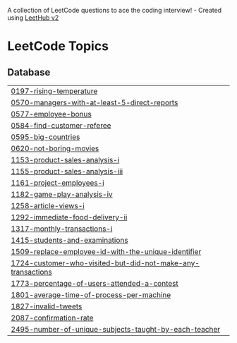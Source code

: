 A collection of LeetCode questions to ace the coding interview! - Created using [LeetHub v2](https://github.com/arunbhardwaj/LeetHub-2.0)
<!---LeetCode Topics Start-->
# LeetCode Topics
## Database
|  |
| ------- |
| [0197-rising-temperature](https://github.com/truongphuongthao1808/SQL-Leetcode-Solutions/tree/master/0197-rising-temperature) |
| [0570-managers-with-at-least-5-direct-reports](https://github.com/truongphuongthao1808/SQL-Leetcode-Solutions/tree/master/0570-managers-with-at-least-5-direct-reports) |
| [0577-employee-bonus](https://github.com/truongphuongthao1808/SQL-Leetcode-Solutions/tree/master/0577-employee-bonus) |
| [0584-find-customer-referee](https://github.com/truongphuongthao1808/SQL-Leetcode-Solutions/tree/master/0584-find-customer-referee) |
| [0595-big-countries](https://github.com/truongphuongthao1808/SQL-Leetcode-Solutions/tree/master/0595-big-countries) |
| [0620-not-boring-movies](https://github.com/truongphuongthao1808/SQL-Leetcode-Solutions/tree/master/0620-not-boring-movies) |
| [1153-product-sales-analysis-i](https://github.com/truongphuongthao1808/SQL-Leetcode-Solutions/tree/master/1153-product-sales-analysis-i) |
| [1155-product-sales-analysis-iii](https://github.com/truongphuongthao1808/SQL-Leetcode-Solutions/tree/master/1155-product-sales-analysis-iii) |
| [1161-project-employees-i](https://github.com/truongphuongthao1808/SQL-Leetcode-Solutions/tree/master/1161-project-employees-i) |
| [1182-game-play-analysis-iv](https://github.com/truongphuongthao1808/SQL-Leetcode-Solutions/tree/master/1182-game-play-analysis-iv) |
| [1258-article-views-i](https://github.com/truongphuongthao1808/SQL-Leetcode-Solutions/tree/master/1258-article-views-i) |
| [1292-immediate-food-delivery-ii](https://github.com/truongphuongthao1808/SQL-Leetcode-Solutions/tree/master/1292-immediate-food-delivery-ii) |
| [1317-monthly-transactions-i](https://github.com/truongphuongthao1808/SQL-Leetcode-Solutions/tree/master/1317-monthly-transactions-i) |
| [1415-students-and-examinations](https://github.com/truongphuongthao1808/SQL-Leetcode-Solutions/tree/master/1415-students-and-examinations) |
| [1509-replace-employee-id-with-the-unique-identifier](https://github.com/truongphuongthao1808/SQL-Leetcode-Solutions/tree/master/1509-replace-employee-id-with-the-unique-identifier) |
| [1724-customer-who-visited-but-did-not-make-any-transactions](https://github.com/truongphuongthao1808/SQL-Leetcode-Solutions/tree/master/1724-customer-who-visited-but-did-not-make-any-transactions) |
| [1773-percentage-of-users-attended-a-contest](https://github.com/truongphuongthao1808/SQL-Leetcode-Solutions/tree/master/1773-percentage-of-users-attended-a-contest) |
| [1801-average-time-of-process-per-machine](https://github.com/truongphuongthao1808/SQL-Leetcode-Solutions/tree/master/1801-average-time-of-process-per-machine) |
| [1827-invalid-tweets](https://github.com/truongphuongthao1808/SQL-Leetcode-Solutions/tree/master/1827-invalid-tweets) |
| [2087-confirmation-rate](https://github.com/truongphuongthao1808/SQL-Leetcode-Solutions/tree/master/2087-confirmation-rate) |
| [2495-number-of-unique-subjects-taught-by-each-teacher](https://github.com/truongphuongthao1808/SQL-Leetcode-Solutions/tree/master/2495-number-of-unique-subjects-taught-by-each-teacher) |
<!---LeetCode Topics End-->